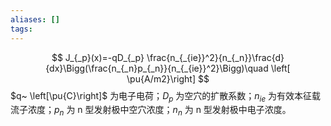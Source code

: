 ```yaml
---
aliases: []
tags:
---
```

$$
J_{_p}(x)=-qD_{_p} \frac{n_{_{ie}}^2}{n_{_n}}\frac{d}{dx}\Bigg(\frac{n_{_n}p_{_n}}{n_{_{ie}}^2}\Bigg)\quad \left[ \pu{A/m2}\right]
$$
$q~ \left[\pu{C}\right]$ 为电子电荷；$D_{p}$ 为空穴的扩散系数；$n _{ie}$ 为有效本征载流子浓度；$p _{n}$ 为 n 型发射极中空穴浓度；$n _{n}$ 为 n 型发射极中电子浓度。